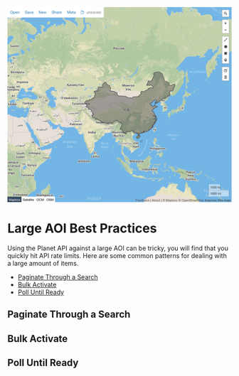 ![](../images/large_aoi.png)

# Large AOI Best Practices

Using the Planet API against a large AOI can be tricky, you will find that you quickly hit API rate limits. Here are some common patterns for dealing with a large amount of items.

* [Paginate Through a Search](#paginate)
* [Bulk Activate](#activate)
* [Poll Until Ready](#poll)


## Paginate Through a Search

## Bulk Activate

## Poll Until Ready